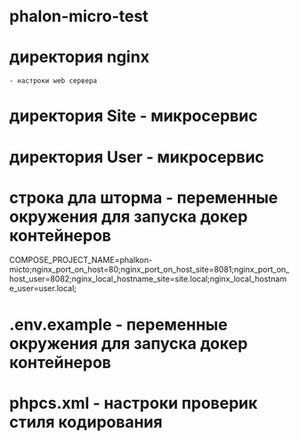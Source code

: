 # phalon-micro-test

# директория nginx
    
    - настроки web сервера

# директория Site - микросервис 

# директория User - микросервис

# строка дла шторма - переменные окружения для запуска докер контейнеров
COMPOSE_PROJECT_NAME=phalkon-micto;nginx_port_on_host=80;nginx_port_on_host_site=8081;nginx_port_on_host_user=8082;nginx_local_hostname_site=site.local;nginx_local_hostname_user=user.local;

# .env.example - переменные окружения для запуска докер контейнеров

# phpcs.xml - настроки проверик стиля кодирования